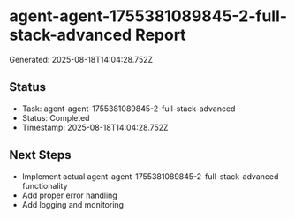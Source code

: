 # agent-agent-1755381089845-2-full-stack-advanced Report

Generated: 2025-08-18T14:04:28.752Z

## Status
- Task: agent-agent-1755381089845-2-full-stack-advanced
- Status: Completed
- Timestamp: 2025-08-18T14:04:28.752Z

## Next Steps
- Implement actual agent-agent-1755381089845-2-full-stack-advanced functionality
- Add proper error handling
- Add logging and monitoring
